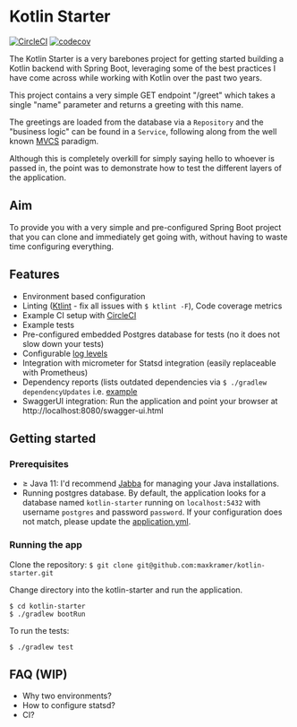 # Kotlin Starter
[![CircleCI](https://circleci.com/gh/maxkramer/kotlin-starter/tree/master.svg?style=svg)](https://circleci.com/gh/maxkramer/kotlin-starter/tree/master)
[![codecov](https://codecov.io/gh/maxkramer/kotlin-starter/branch/master/graph/badge.svg)](https://codecov.io/gh/maxkramer/kotlin-starter)

The Kotlin Starter is a very barebones project for getting started building a Kotlin backend with Spring Boot, leveraging some of the best practices I have come across while working with Kotlin over the past two years.

This project contains a very simple GET endpoint "/greet" which takes a single "name" parameter and returns a greeting with this name.

The greetings are loaded from the database via a `Repository` and the "business logic" can be found in a `Service`, following along from the well known [MVCS][1] paradigm.

Although this is completely overkill for simply saying hello to whoever is passed in, the point was to demonstrate how to test the different layers of the application.

## Aim

To provide you with a very simple and pre-configured Spring Boot project that you can clone and immediately get going with, without having to waste time configuring everything.

## Features

- Environment based configuration
- Linting ([Ktlint][2] - fix all issues with `$ ktlint -F`), Code coverage metrics
- Example CI setup with [CircleCI][3]
- Example tests
- Pre-configured embedded Postgres database for tests (no it does not slow down your tests)
- Configurable [log levels][4]
- Integration with micrometer for Statsd integration (easily replaceable with Prometheus)
- Dependency reports (lists outdated dependencies via `$ ./gradlew dependencyUpdates` i.e. [example][5]
- SwaggerUI integration: Run the application and point your browser at http://localhost:8080/swagger-ui.html

## Getting started
### Prerequisites

- ≥ Java 11: I'd recommend [Jabba][6] for managing your Java installations.
- Running postgres database. By default, the application looks for a database named `kotlin-starter` running on `localhost:5432` with username `postgres` and password `password`. If your configuration does not match, please update the [application.yml][7].

### Running the app
Clone the repository:
```$ git clone git@github.com:maxkramer/kotlin-starter.git```

Change directory into the kotlin-starter and run the application.

```
$ cd kotlin-starter
$ ./gradlew bootRun
```

To run the tests:

```
$ ./gradlew test
```

## FAQ (WIP)

- Why two environments?
- How to configure statsd?
- CI?

[1]: https://daymoframework.wordpress.com/2010/07/01/the-daymo-approach-to-model-view-controller/
[2]: https://ktlint.github.io/
[3]: https://circleci.com/gh/maxkramer/kotlin-starter/tree/master
[4]: https://github.com/maxkramer/kotlin-starter/blob/master/src/main/resources/logback-spring.xml
[5]: https://62-192011124-gh.circle-artifacts.com/0/tmp/workspace/build/reports/dependencies/report.txt
[6]: https://github.com/shyiko/jabba
[7]: https://github.com/maxkramer/kotlin-starter/blob/master/src/main/resources/application.yml
